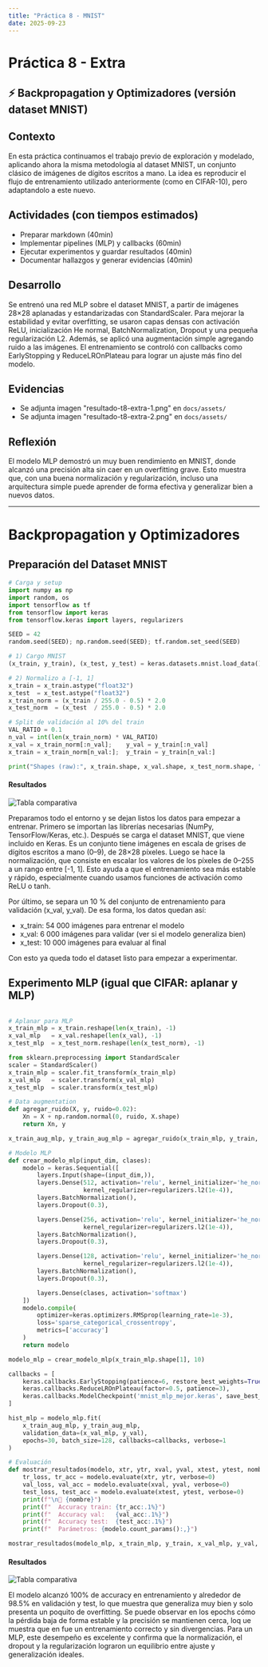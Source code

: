 ```yaml
---
title: "Práctica 8 - MNIST"
date: 2025-09-23
---
```


# Práctica 8 - Extra
## ⚡ Backpropagation y Optimizadores (versión dataset MNIST)

## Contexto
En esta práctica continuamos el trabajo previo de exploración y modelado, aplicando ahora la misma metodología al dataset MNIST, un conjunto clásico de imágenes de dígitos escritos a mano. La idea es reproducir el flujo de entrenamiento utilizado anteriormente (como en CIFAR-10), pero adaptandolo a este nuevo.

## Actividades (con tiempos estimados)
- Preparar markdown (40min)
- Implementar pipelines (MLP) y callbacks (60min)
- Ejecutar experimentos y guardar resultados (40min)
- Documentar hallazgos y generar evidencias (40min)

## Desarrollo
Se entrenó una red MLP sobre el dataset MNIST, a partir de imágenes 28×28 aplanadas y estandarizadas con StandardScaler. Para mejorar la estabilidad y evitar overfitting, se usaron capas densas con activación ReLU, inicialización He normal, BatchNormalization, Dropout y una pequeña regularización L2. Además, se aplicó una augmentación simple agregando ruido a las imágenes. 
El entrenamiento se controló con callbacks como EarlyStopping y ReduceLROnPlateau para lograr un ajuste más fino del modelo.

## Evidencias
- Se adjunta imagen "resultado-t8-extra-1.png" en `docs/assets/`
- Se adjunta imagen "resultado-t8-extra-2.png" en `docs/assets/`

## Reflexión
El modelo MLP demostró un muy buen rendimiento en MNIST, donde alcanzó una precisión alta sin caer en un overfitting grave. Esto muestra que, con una buena normalización y regularización, incluso una arquitectura simple puede aprender de forma efectiva y generalizar bien a nuevos datos.

---

# Backpropagation y Optimizadores

## Preparación del Dataset MNIST

```python
# Carga y setup
import numpy as np
import random, os
import tensorflow as tf
from tensorflow import keras
from tensorflow.keras import layers, regularizers

SEED = 42
random.seed(SEED); np.random.seed(SEED); tf.random.set_seed(SEED)

# 1) Cargo MNIST
(x_train, y_train), (x_test, y_test) = keras.datasets.mnist.load_data()

# 2) Normalizo a [-1, 1]
x_train = x_train.astype("float32")
x_test  = x_test.astype("float32")
x_train_norm = (x_train / 255.0 - 0.5) * 2.0
x_test_norm  = (x_test  / 255.0 - 0.5) * 2.0

# Split de validación al 10% del train
VAL_RATIO = 0.1
n_val = int(len(x_train_norm) * VAL_RATIO)
x_val = x_train_norm[:n_val];    y_val = y_train[:n_val]
x_train = x_train_norm[n_val:];  y_train = y_train[n_val:]

print("Shapes (raw):", x_train.shape, x_val.shape, x_test_norm.shape, "labels:", y_train.shape)
```

#### Resultados
![Tabla comparativa](../assets/resultado-t8-extra-1.png)

Preparamos todo el entorno y se dejan listos los datos para empezar a entrenar.
Primero se importan las librerías necesarias (NumPy, TensorFlow/Keras, etc.). Después se carga el dataset MNIST, que viene incluido en Keras. Es un conjunto tiene imágenes en escala de grises de dígitos escritos a mano (0–9), de 28×28 píxeles.
Luego se hace la normalización, que consiste en escalar los valores de los píxeles de 0–255 a un rango entre [-1, 1]. Esto ayuda a que el entrenamiento sea más estable y rápido, especialmente cuando usamos funciones de activación como ReLU o tanh.

Por último, se separa un 10 % del conjunto de entrenamiento para validación (x_val, y_val). De esa forma, los datos quedan así:
- x_train: 54 000 imágenes para entrenar el modelo
- x_val: 6 000 imágenes para validar (ver si el modelo generaliza bien)
- x_test: 10 000 imágenes para evaluar al final

Con esto ya queda todo el dataset listo para empezar a experimentar.

## Experimento MLP (igual que CIFAR: aplanar y MLP)
```python

# Aplanar para MLP
x_train_mlp = x_train.reshape(len(x_train), -1)
x_val_mlp   = x_val.reshape(len(x_val), -1)
x_test_mlp  = x_test_norm.reshape(len(x_test_norm), -1)

from sklearn.preprocessing import StandardScaler
scaler = StandardScaler()
x_train_mlp = scaler.fit_transform(x_train_mlp)
x_val_mlp   = scaler.transform(x_val_mlp)
x_test_mlp  = scaler.transform(x_test_mlp)

# Data augmentation
def agregar_ruido(X, y, ruido=0.02):
    Xn = X + np.random.normal(0, ruido, X.shape)
    return Xn, y

x_train_aug_mlp, y_train_aug_mlp = agregar_ruido(x_train_mlp, y_train, ruido=0.02)

# Modelo MLP
def crear_modelo_mlp(input_dim, clases):
    modelo = keras.Sequential([
        layers.Input(shape=(input_dim,)),
        layers.Dense(512, activation='relu', kernel_initializer='he_normal',
                     kernel_regularizer=regularizers.l2(1e-4)),
        layers.BatchNormalization(),
        layers.Dropout(0.3),

        layers.Dense(256, activation='relu', kernel_initializer='he_normal',
                     kernel_regularizer=regularizers.l2(1e-4)),
        layers.BatchNormalization(),
        layers.Dropout(0.3),

        layers.Dense(128, activation='relu', kernel_initializer='he_normal',
                     kernel_regularizer=regularizers.l2(1e-4)),
        layers.BatchNormalization(),
        layers.Dropout(0.3),

        layers.Dense(clases, activation='softmax')
    ])
    modelo.compile(
        optimizer=keras.optimizers.RMSprop(learning_rate=1e-3),
        loss='sparse_categorical_crossentropy',
        metrics=['accuracy']
    )
    return modelo

modelo_mlp = crear_modelo_mlp(x_train_mlp.shape[1], 10)

callbacks = [
    keras.callbacks.EarlyStopping(patience=6, restore_best_weights=True),
    keras.callbacks.ReduceLROnPlateau(factor=0.5, patience=3),
    keras.callbacks.ModelCheckpoint('mnist_mlp_mejor.keras', save_best_only=True)
]

hist_mlp = modelo_mlp.fit(
    x_train_aug_mlp, y_train_aug_mlp,
    validation_data=(x_val_mlp, y_val),
    epochs=30, batch_size=128, callbacks=callbacks, verbose=1
)

# Evaluación
def mostrar_resultados(modelo, xtr, ytr, xval, yval, xtest, ytest, nombre):
    tr_loss, tr_acc = modelo.evaluate(xtr, ytr, verbose=0)
    val_loss, val_acc = modelo.evaluate(xval, yval, verbose=0)
    test_loss, test_acc = modelo.evaluate(xtest, ytest, verbose=0)
    print(f"\n🎯 {nombre}")
    print(f"  Accuracy train: {tr_acc:.1%}")
    print(f"  Accuracy val:   {val_acc:.1%}")
    print(f"  Accuracy test:  {test_acc:.1%}")
    print(f"  Parámetros: {modelo.count_params():,}")

mostrar_resultados(modelo_mlp, x_train_mlp, y_train, x_val_mlp, y_val, x_test_mlp, y_test, "MLP MNIST")

```

#### Resultados
![Tabla comparativa](../assets/resultado-t8-extra-2.png)

El modelo alcanzó 100% de accuracy en entrenamiento y alrededor de 98.5% en validación y test, lo que muestra que generaliza muy bien y solo presenta un poquito de overfitting. Se puede observar en los epochs cómo la pérdida baja de forma estable y la precisión se mantienen cerca, loq ue muestra que en fue un entrenamiento correcto y sin divergencias. Para un MLP, este desempeño es excelente y confirma que la normalización, el dropout y la regularización lograron un equilibrio entre ajuste y generalización ideales.